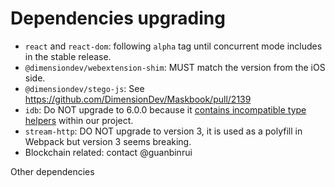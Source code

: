 # Dependencies upgrading

- `react` and `react-dom`: following `alpha` tag until concurrent mode includes in the stable release.
- `@dimensiondev/webextension-shim`: MUST match the version from the iOS side.
- `@dimensiondev/stego-js`: See <https://github.com/DimensionDev/Maskbook/pull/2139>
- `idb`: Do NOT upgrade to 6.0.0 because it [contains incompatible type helpers](https://github.com/jakearchibald/idb/pull/200) within our project.
- `stream-http`: DO NOT upgrade to version 3, it is used as a polyfill in Webpack but version 3 seems breaking.
- Blockchain related: contact @guanbinrui

Other dependencies
